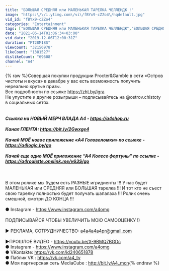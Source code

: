 ```yaml
---
title: "БОЛЬШАЯ СРЕДНЯЯ или МАЛЕНЬКАЯ ТАРЕЛКА ЧЕЛЛЕНДЖ !"
image: "https:\/\/i.ytimg.com\/vi\/fBYx9-cZZo4\/hqdefault.jpg"
vid_id: "fBYx9-cZZo4"
categories: "Entertainment"
tags: ["БОЛЬШАЯ СРЕДНЯЯ или МАЛЕНЬКАЯ ТАРЕЛКА ЧЕЛЛЕНДЖ","БОЛЬШАЯ СРЕДНЯЯ или МАЛЕНЬКАЯ ТАРЕЛКА","тарелка челлендж"]
date: "2021-06-14T01:06:34+03:00"
vid_date: "2019-12-06T12:00:31Z"
duration: "PT28M18S"
viewcount: "32156978"
likeCount: "1381527"
dislikeCount: "69608"
channel: "A4"
---
```

{% raw %}Совершая покупки продукции Procter&amp;Gamble в сети «Остров чистоты и вкуса» в декабре у вас есть возможность получить нереально крутые призы.<br />Все подробности по ссылке <a rel="nofollow" target="blank" href="https://zht.by/igra">https://zht.by/igra</a><br />Не упустите и другие розыгрыши – подписывайтесь на @ostrov.chistoty в социальных сетях.<br /><br />*****<br />Ссылка на НОВЫЙ МЕРЧ ВЛАДА А4 - <a rel="nofollow" target="blank" href="https://a4shop.ru">https://a4shop.ru</a><br /><br />Канал ГЛЕНТА: <a rel="nofollow" target="blank" href="https://bit.ly/2Gwxge4">https://bit.ly/2Gwxge4</a><br /><br />Качай МОЁ новое приложение «А4 Головоломки» по ссылке - <a rel="nofollow" target="blank" href="https://a4logic.by/go">https://a4logic.by/go</a><br /><br />Качай еще одно МОЁ приложение “А4 Колесо фортуны” по ссылке - <a rel="nofollow" target="blank" href="https://a4roulette.onelink.me/v63S/go">https://a4roulette.onelink.me/v63S/go</a> <br /><br />*****<br /><br />В этом ролике мы будем есть РАЗНЫЕ игридиенты !!! У нас будет МАЛЕНЬКАЯ или СРЕДНЯЯ или БОЛЬШАЯ тарелка !!! И тот кто не съест свою тарелку полностью будет получать шапалаха !!! Ролик очень смешной, смотри ДО КОНЦА !!! <br /><br />● Instagram - <a rel="nofollow" target="blank" href="https://www.instagram.com/a4omg">https://www.instagram.com/a4omg</a><br /><br />ПОДПИСЫВАЙСЯ ЧТОБЫ УВЕЛИЧИТЬ МОЮ САМООЦЕНКУ !) <br /><br />▶ РЕКЛАМА, СОТРУДНИЧЕСТВО: a4a4a4a4pr@gmail.com<br /><br />▶ПРОШЛОЕ ВИДЕО - <a rel="nofollow" target="blank" href="https://youtu.be/X-9BMQ7BGDc">https://youtu.be/X-9BMQ7BGDc</a><br />● Instagram - <a rel="nofollow" target="blank" href="https://www.instagram.com/a4omg">https://www.instagram.com/a4omg</a><br />● VKontakte: <a rel="nofollow" target="blank" href="https://vk.com/id240651878">https://vk.com/id240651878</a><br />● Паблик VK : <a rel="nofollow" target="blank" href="https://vk.com/a4_tv">https://vk.com/a4_tv</a><br />● Моя партнерская сеть MediaCube :  <a rel="nofollow" target="blank" href="http://bit.ly/A4_mcn">http://bit.ly/A4_mcn</a>{% endraw %}
